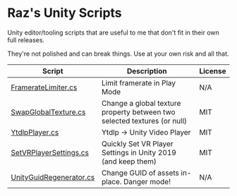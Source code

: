 # Raz's Unity Scripts

Unity editor/tooling scripts that are useful to me that don't fit in their own full releases.

They're not polished and can break things. Use at your own risk and all that.

| Script  | Description | License |
| ------------- | ------------- | ------------- | 
| [FramerateLimiter.cs](../FramerateLimiter.cs) | Limit framerate in Play Mode | N/A |
| [SwapGlobalTexture.cs](../SwapGlobalTexture.cs) | Change a global texture property between two selected textures (or null) | MIT |
| [YtdlpPlayer.cs](../YtdlpPlayer.cs) | Ytdlp -> Unity Video Player | MIT |
| [SetVRPlayerSettings.cs](../Editor/SetVRPlayerSettings.cs) | Quickly Set VR Player Settings in Unity 2019 (and keep them) | MIT |
| [UnityGuidRegenerator.cs](../Editor/UnityGuidRegenerator.cs) | Change GUID of assets in-place. Danger mode! | N/A |
